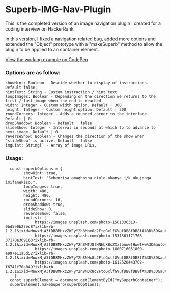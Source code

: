 # Superb-IMG-Nav-Plugin
This is the completed version of an image navigation plugin I created for a coding interview on HackerRank.

In this version, I fixed a navigation related bug, added more options and extended the "Object" prototype with a "makeSuperb" method to allow the plugin to be applied to an container element.

<a href="https://codepen.io/boksburger/pen/rNdKXbb" title="Working example on CodePen" target="_blank">View the working example on CodePen</a>

### Options are as follow:
```
showHint: Boolean - Descide whether to display of instructions. Default false;
hintText: String - Custom instruction / hint text
loopImages: Boolean - Depending on the direction we returns to the first / last image when the end is reached.
width: Integer - Custom width option. Default | 300
height: Integer - Custom height option. Default | 300
roundCorners: Integer - Adds a rounded corner to the interface. Default | 0.
dropShaddow: Boolean - Default | false
slideShow: Integer - Interval in seconds at which to to advance to next image. Default | 0. 
reverseShow: Boolean - Changes the direction of the show when 'slideShow' is active. Default | false
imgList: String[] - Array of image URLs. 
```
### Usage:

```
  const superbOptions = {
        showHint: true,
        hintText: "Sebenzisa amaqhosha otolo okanye j/k ukujonga imifanekiso.",
        loopImages: true,
        width: 480,
        height: 480,
        roundCorners: 16,
        dropShaddow: true,
        slideShow: 0,
        reverseShow: false,
        imgList: [
            'https://images.unsplash.com/photo-1561336313-0bd5e0b27ec8?ixlib=rb-1.2.1&ixid=MnwxMjA3fDB8MHxzZWFyY2h8Mnx8c2FtcGxlfGVufDB8fDB8fA%3D%3D&auto=format&fit=crop&w=500&q=60',
            'https://images.unsplash.com/photo-1531361171768-37170e369163?ixlib=rb-1.2.1&ixid=MnwxMjA3fDB8MHxzZWFyY2h8MTJ8fHNhbXBsZXxlbnwwfHwwfHw%3D&auto=format&fit=crop&w=500&q=60',
            'https://images.unsplash.com/photo-1600716051809-e997e11a5d52?ixlib=rb-1.2.1&ixid=MnwxMjA3fDB8MHxzZWFyY2h8NHx8c2FtcGxlfGVufDB8fDB8fA%3D%3D&auto=format&fit=crop&w=500&q=60',
            'https://images.unsplash.com/photo-1612528443702-f6741f70a049?ixlib=rb-1.2.1&ixid=MnwxMjA3fDB8MHxzZWFyY2h8M3x8c2FtcGxlfGVufDB8fDB8fA%3D%3D&auto=format&fit=crop&w=500&q=60']
    }
  const superbElement = document.getElementById("mySuperbContainer");
  superbElement.makeSuperb(superbOptions);
```

